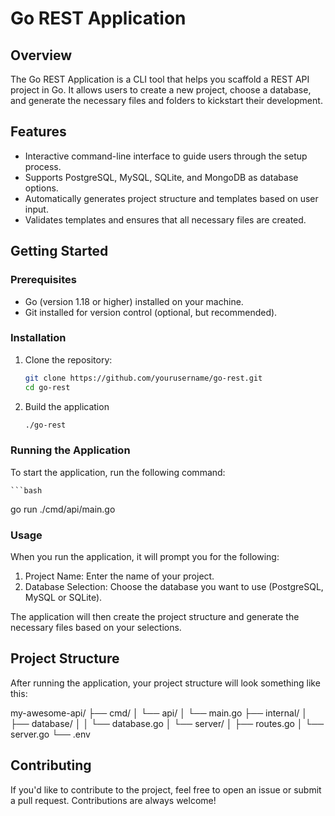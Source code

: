# Go REST Application

## Overview

The Go REST Application is a CLI tool that helps you scaffold a REST API project in Go. It allows users to create a new project, choose a database, and generate the necessary files and folders to kickstart their development.

## Features

- Interactive command-line interface to guide users through the setup process.
- Supports PostgreSQL, MySQL, SQLite, and MongoDB as database options.
- Automatically generates project structure and templates based on user input.
- Validates templates and ensures that all necessary files are created.

## Getting Started

### Prerequisites

- Go (version 1.18 or higher) installed on your machine.
- Git installed for version control (optional, but recommended).

### Installation

1. Clone the repository:

   ```bash
   git clone https://github.com/yourusername/go-rest.git
   cd go-rest

2. Build the application

    ```bash
    ./go-rest

### Running the Application

To start the application, run the following command:

    ```bash
   go run ./cmd/api/main.go

### Usage

When you run the application, it will prompt you for the following:

1. Project Name: Enter the name of your project.
2. Database Selection: Choose the database you want to use (PostgreSQL, MySQL or SQLite).

The application will then create the project structure and generate the necessary files based on your selections.

## Project Structure

After running the application, your project structure will look something like this:

my-awesome-api/
├── cmd/
│   └── api/
│       └── main.go
├── internal/
│   ├── database/
│   │   └── database.go
│   └── server/
│       ├── routes.go
│       └── server.go
└── .env

## Contributing

If you'd like to contribute to the project, feel free to open an issue or submit a pull request. Contributions are always welcome!




